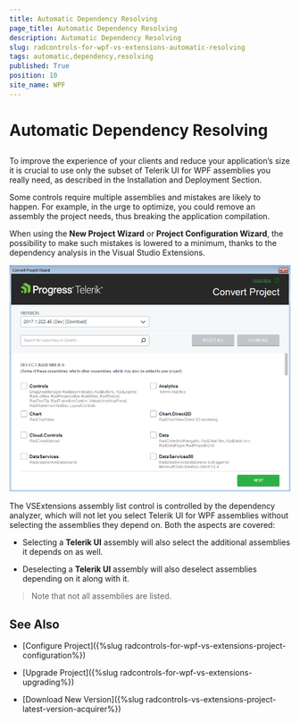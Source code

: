 ```yaml
---
title: Automatic Dependency Resolving
page_title: Automatic Dependency Resolving
description: Automatic Dependency Resolving
slug: radcontrols-for-wpf-vs-extensions-automatic-resolving
tags: automatic,dependency,resolving
published: True
position: 10
site_name: WPF
---
```


# Automatic Dependency Resolving



## 

To improve the experience of your clients and reduce your application’s size it is crucial to use only the subset of Telerik UI for WPF assemblies you really need, as described in the Installation and Deployment Section.

Some controls require multiple assemblies and mistakes are likely to happen. For example, in the urge to optimize, you could remove an assembly the project needs, thus breaking the application compilation. 

When using the __New Project Wizard__ or __Project Configuration Wizard__, the possibility to make such mistakes is lowered to a minimum, thanks to the dependency analysis in the Visual Studio Extensions. 

![Project Configuration Wizard](images/VSExtensions_WPF_ProjectConfigWizard.png)

The VSExtensions assembly list control is controlled by the dependency analyzer, which will not let you select Telerik UI for WPF assemblies without selecting the assemblies they depend on. Both the aspects are covered: 

* Selecting a __Telerik UI__ assembly will also select the additional assemblies it depends on as well. 

* Deselecting a __Telerik UI__ assembly will also deselect assemblies depending on it along with it. 

>Note that not all assemblies are listed.

## See Also

 * [Configure Project]({%slug radcontrols-for-wpf-vs-extensions-project-configuration%})

 * [Upgrade Project]({%slug radcontrols-for-wpf-vs-extensions-upgrading%})

 * [Download New Version]({%slug radcontrols-vs-extensions-project-latest-version-acquirer%})
